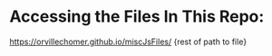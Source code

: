 # Accessing the Files In This Repo:

https://orvillechomer.github.io/miscJsFiles/ {rest of path to file}
